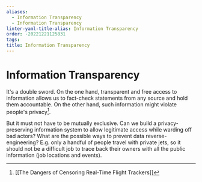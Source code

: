 ```yaml
---
aliases:
  - Information Transparency
  - Information Transparency
linter-yaml-title-alias: Information Transparency
order: -20221221125831
tags:
title: Information Transparency
---
```


# Information Transparency

It's a double sword. On the one hand, transparent and free access to information allows us to fact-check statements from any source and hold them accountable. On the other hand, such information might violate people's privacy[^1].

But it must not have to be mutually exclusive. Can we build a privacy-preserving information system to allow legitimate access while warding off bad actors? What are the possible ways to prevent data reverse-engineering? E.g. only a handful of people travel with private jets, so it should not be a difficult job to trace back their owners with all the public information (job locations and events).

[^1]: [[The Dangers of Censoring Real-Time Flight Trackers]]